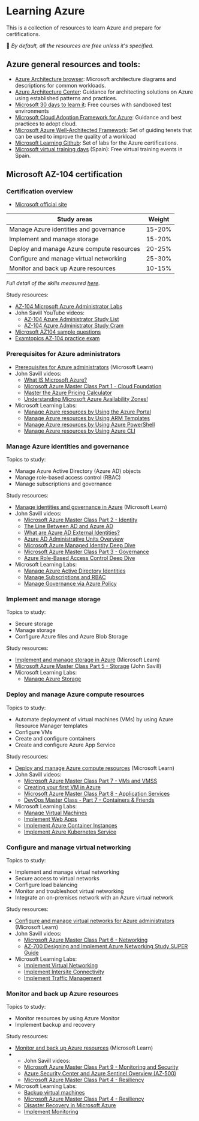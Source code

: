 # Learning Azure

This is a collection of resources to learn Azure and prepare for certifications. 

:pushpin: *By default, all the resources are free unless it's specified.*

## Azure general resources and tools:
* [Azure Architecture browser](https://docs.microsoft.com/en-us/azure/architecture/browse/): Microsoft architecture diagrams and descriptions for common workloads.
* [Azure Architecture Center](https://docs.microsoft.com/azure/architecture/): Guidance for architecting solutions on Azure using established patterns and practices.
* [Microsoft 30 days to learn it](https://developer.microsoft.com/offers/30-days-to-learn-it): Free courses with sandboxed test environments
* [Microsoft Cloud Adoption Framework for Azure](https://docs.microsoft.com/azure/cloud-adoption-framework/): Guidance and best practices to adopt cloud.
* [Microsoft Azure Well-Architected Framework](https://docs.microsoft.com/azure/architecture/framework/): Set of guiding tenets that can be used to improve the quality of a workload
* [Microsoft Learning Github](https://github.com/MicrosoftLearning): Set of labs for the Azure certifications.
* [Microsoft virtual training days](https://www.microsoft.com/es-es/training-days) (Spain): Free virtual training events in Spain.

## Microsoft AZ-104 certification
### Certification overview
* [Microsoft official site](https://docs.microsoft.com/en-us/learn/certifications/exams/az-104)


| Study areas | Weight |
|---|---|
| Manage Azure identities and governance | 15-20% |
| Implement and manage storage | 15-20% |
| Deploy and manage Azure compute resources | 20-25% |
| Configure and manage virtual networking | 25-30% |
| Monitor and back up Azure resources | 10-15% |

*Full detail of the skills measured [here](https://query.prod.cms.rt.microsoft.com/cms/api/am/binary/RE4pCWy).*


Study resources:

* [AZ-104 Microsoft Azure Administrator Labs](https://microsoftlearning.github.io/AZ-104-MicrosoftAzureAdministrator/)
* John Savill YouTube videos:
  * [AZ-104 Azure Administrator Study List](https://www.youtube.com/playlist?list=PLlVtbbG169nGlGPWs9xaLKT1KfwqREHbs)
  * [AZ-104 Azure Administrator Study Cram](https://www.youtube.com/watch?v=VOod_VNgdJk&list=PLlVtbbG169nGlGPWs9xaLKT1KfwqREHbs&index=2&t=995s)
* [Microsoft AZ104 sample questions](https://query.prod.cms.rt.microsoft.com/cms/api/am/binary/RWSOFn)
* [Examtopics AZ-104 practice exam](https://www.examtopics.com/exams/microsoft/az-104/)

### Prerequisites for Azure administrators

* [Prerequisites for Azure administrators](https://docs.microsoft.com/en-us/learn/paths/az-104-administrator-prerequisites/) (Microsoft Learn)
* John Savill videos:
  * [What IS Microsoft Azure?](https://www.youtube.com/watch?v=_x1V2ny8FWM&list=PLlVtbbG169nGlGPWs9xaLKT1KfwqREHbs&index=4)
  * [Microsoft Azure Master Class Part 1 - Cloud Foundation](https://www.youtube.com/watch?v=aHJe0qBqwmk&list=PLlVtbbG169nGlGPWs9xaLKT1KfwqREHbs&index=6)
  * [Master the Azure Pricing Calculator](https://www.youtube.com/watch?v=rMKmbZ1SYQg&list=PLlVtbbG169nGlGPWs9xaLKT1KfwqREHbs&index=7)
  * [Understanding Microsoft Azure Availability Zones!](https://www.youtube.com/watch?v=4nDRvZR2EjU&list=PLlVtbbG169nGlGPWs9xaLKT1KfwqREHbs&index=16&t=55s)
* Microsoft Learning Labs:
  * [Manage Azure resources by Using the Azure Portal](https://microsoftlearning.github.io/AZ-104-MicrosoftAzureAdministrator/Instructions/Labs/LAB_03a-Manage_Azure_Resources_by_Using_the_Azure_Portal.html)
  * [Manage Azure resources by Using ARM Templates](https://microsoftlearning.github.io/AZ-104-MicrosoftAzureAdministrator/Instructions/Labs/LAB_03b-Manage_Azure_Resources_by_Using_ARM_Templates.html)
  * [Manage Azure resources by Using Azure PowerShell](https://microsoftlearning.github.io/AZ-104-MicrosoftAzureAdministrator/Instructions/Labs/LAB_03c-Manage_Azure_Resources_by_Using_Azure_PowerShell.html)
  * [Manage Azure resources by Using Azure CLI](https://microsoftlearning.github.io/AZ-104-MicrosoftAzureAdministrator/Instructions/Labs/LAB_03d-Manage_Azure_Resources_by_Using_Azure_CLI.html)


### Manage Azure identities and governance

Topics to study:
* Manage Azure Active Directory (Azure AD) objects
* Manage role-based access control (RBAC)
* Manage subscriptions and governance

Study resources:
* [Manage identities and governance in Azure](https://docs.microsoft.com/en-us/learn/paths/az-104-manage-identities-governance/) (Microsoft Learn)
* John Savill videos:
  * [Microsoft Azure Master Class Part 2 - Identity](https://www.youtube.com/watch?v=Jd3IzN9x2as&list=PLlVtbbG169nGlGPWs9xaLKT1KfwqREHbs&index=8)
  * [The Line Between AD and Azure AD](https://www.youtube.com/watch?v=uts0oy8NlUs&list=PLlVtbbG169nGlGPWs9xaLKT1KfwqREHbs&index=9)
  * [What are Azure AD External Identities?](https://www.youtube.com/watch?v=9P10hgPDRZg&list=PLlVtbbG169nGlGPWs9xaLKT1KfwqREHbs&index=10)
  * [Azure AD Administrative Units Overview](https://www.youtube.com/watch?v=1-x86jJuK7c&list=PLlVtbbG169nGlGPWs9xaLKT1KfwqREHbs&index=11)
  * [Microsoft Azure Managed Identity Deep Dive](https://www.youtube.com/watch?v=rC1TV0_sIrM&list=PLlVtbbG169nGlGPWs9xaLKT1KfwqREHbs&index=13)
  * [Microsoft Azure Master Class Part 3 - Governance](https://www.youtube.com/watch?v=cIh_Nfl67T0&list=PLlVtbbG169nGlGPWs9xaLKT1KfwqREHbs&index=14)
  * [Azure Role-Based Access Control Deep Dive](https://www.youtube.com/watch?v=qFoHDTxkQII&list=PLlVtbbG169nGlGPWs9xaLKT1KfwqREHbs&index=15)
* Microsoft Learning Labs:
  * [Manage Azure Active Directory Identities](https://microsoftlearning.github.io/AZ-104-MicrosoftAzureAdministrator/Instructions/Labs/LAB_01-Manage_Azure_AD_Identities.html)
  * [Manage Subscriptions and RBAC](https://microsoftlearning.github.io/AZ-104-MicrosoftAzureAdministrator/Instructions/Labs/LAB_02a_Manage_Subscriptions_and_RBAC.html)
  * [Manage Governance via Azure Policy](https://microsoftlearning.github.io/AZ-104-MicrosoftAzureAdministrator/Instructions/Labs/LAB_02b-Manage_Governance_via_Azure_Policy.html)

### Implement and manage storage

Topics to study:
* Secure storage
* Manage storage
* Configure Azure files and Azure Blob Storage

Study resources:
* [Implement and manage storage in Azure](https://docs.microsoft.com/en-us/learn/paths/az-104-manage-storage/) (Microsoft Learn)
* [Microsoft Azure Master Class Part 5 - Storage](https://www.youtube.com/watch?v=ZNuzmUKt6IE&list=PLlVtbbG169nGlGPWs9xaLKT1KfwqREHbs&index=18&t=1s) (John Savill)
* Microsoft Learning Labs:
  * [Manage Azure Storage](https://microsoftlearning.github.io/AZ-104-MicrosoftAzureAdministrator/Instructions/Labs/LAB_07-Manage_Azure_Storage.html)

### Deploy and manage Azure compute resources

Topics to study:
* Automate deployment of virtual machines (VMs) by using Azure Resource Manager templates
* Configure VMs
* Create and configure containers
* Create and configure Azure App Service

Study resources:
* [Deploy and manage Azure compute resources](https://docs.microsoft.com/en-us/learn/paths/az-104-manage-compute-resources/) (Microsoft Learn) 
* John Savill videos:
  * [Microsoft Azure Master Class Part 7 - VMs and VMSS](https://www.youtube.com/watch?v=LLhzCgIJMdo&list=PLlVtbbG169nGlGPWs9xaLKT1KfwqREHbs&index=21)
  * [Creating your first VM in Azure](https://www.youtube.com/watch?v=K-FQXgVZyl0&list=PLlVtbbG169nGlGPWs9xaLKT1KfwqREHbs&index=22)
  * [Microsoft Azure Master Class Part 8 - Application Services](https://www.youtube.com/watch?v=_E73_SQN8ZU&list=PLlVtbbG169nGlGPWs9xaLKT1KfwqREHbs&index=23)
  * [DevOps Master Class - Part 7 - Containers & Friends](https://www.youtube.com/watch?v=r6YIlPEC4y4&list=PLlVtbbG169nGlGPWs9xaLKT1KfwqREHbs&index=24)
* Microsoft Learning Labs:
  * [Manage Virtual Machines](https://microsoftlearning.github.io/AZ-104-MicrosoftAzureAdministrator/Instructions/Labs/LAB_08-Manage_Virtual_Machines.html)
  * [Implement Web Apps](https://microsoftlearning.github.io/AZ-104-MicrosoftAzureAdministrator/Instructions/Labs/LAB_09a-Implement_Web_Apps.html)
  * [Implement Azure Container Instances](https://microsoftlearning.github.io/AZ-104-MicrosoftAzureAdministrator/Instructions/Labs/LAB_09b-Implement_Azure_Container_Instances.html)
  * [Implement Azure Kubernetes Service](https://microsoftlearning.github.io/AZ-104-MicrosoftAzureAdministrator/Instructions/Labs/LAB_09c-Implement_Azure_Kubernetes_Service.html)

### Configure and manage virtual networking

Topics to study:
* Implement and manage virtual networking
* Secure access to virtual networks
* Configure load balancing
* Monitor and troubleshoot virtual networking
* Integrate an on-premises network with an Azure virtual network

Study resources:
* [Configure and manage virtual networks for Azure administrators](https://docs.microsoft.com/en-us/learn/paths/az-104-manage-virtual-networks/) (Microsoft Learn)
* John Savill videos:
  * [Microsoft Azure Master Class Part 6 - Networking](https://www.youtube.com/watch?v=K8ePZdLfU7M&list=PLlVtbbG169nGlGPWs9xaLKT1KfwqREHbs&index=19)
  * [AZ-700 Designing and Implement Azure Networking Study SUPER Guide](https://www.youtube.com/watch?v=nVZYDhB_M64&list=PLlVtbbG169nGlGPWs9xaLKT1KfwqREHbs&index=20&t=1s)
* Microsoft Learning Labs:
  * [Implement Virtual Networking](https://microsoftlearning.github.io/AZ-104-MicrosoftAzureAdministrator/Instructions/Labs/LAB_04-Implement_Virtual_Networking.html)
  * [Implement Intersite Connectivity](https://microsoftlearning.github.io/AZ-104-MicrosoftAzureAdministrator/Instructions/Labs/LAB_05-Implement_Intersite_Connectivity.html)
  * [Implement Traffic Management](https://microsoftlearning.github.io/AZ-104-MicrosoftAzureAdministrator/Instructions/Labs/LAB_06-Implement_Network_Traffic_Management.html)


### Monitor and back up Azure resources

Topics to study:
* Monitor resources by using Azure Monitor
* Implement backup and recovery

Study resources:
* [Monitor and back up Azure resources](https://docs.microsoft.com/en-us/learn/paths/az-104-monitor-backup-resources/) (Microsoft Learn)
* * John Savill videos:
  * [Microsoft Azure Master Class Part 9 - Monitoring and Security](https://www.youtube.com/watch?v=hTS8jXEX_88&list=PLlVtbbG169nGlGPWs9xaLKT1KfwqREHbs&index=25)
  * [Azure Security Center and Azure Sentinel Overview (AZ-500)](https://www.youtube.com/watch?v=rE-qgIgDCq8&list=PLlVtbbG169nGlGPWs9xaLKT1KfwqREHbs&index=26)
  * [Microsoft Azure Master Class Part 4 - Resiliency](https://www.youtube.com/watch?v=zLMXu4rtlEk)
* Microsoft Learning Labs: 
  * [Backup virtual machines](https://microsoftlearning.github.io/AZ-104-MicrosoftAzureAdministrator/Instructions/Labs/LAB_10-Implement_Data_Protection.html)
  * [Microsoft Azure Master Class Part 4 - Resiliency](https://www.youtube.com/watch?v=zLMXu4rtlEk&list=PLlVtbbG169nGlGPWs9xaLKT1KfwqREHbs&index=15&t=86s)
  * [Disaster Recovery in Microsoft Azure](https://www.youtube.com/watch?v=8fvO3WArG-Y&list=PLlVtbbG169nGlGPWs9xaLKT1KfwqREHbs&index=17&t=711s)
  * [Implement Monitoring](https://microsoftlearning.github.io/AZ-104-MicrosoftAzureAdministrator/Instructions/Labs/LAB_11-Implement_Monitoring.html)

